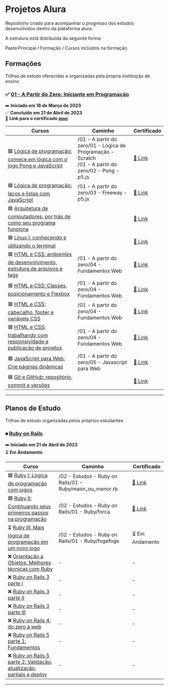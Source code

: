 # Projetos Alura

Repositório criado para acompanhar o progresso dos estudos desenvolvidos dentro da plataforma alura.

A estrutura está distribuída da seguinte forma:

Pasta Principal / Formação / Cursos incluídos na formação.

## Formações

Trilhas de estudo oferecidas e organizadas pela própria instituição de ensino

### ✅ [ <strong>01 - A Partir do Zero: Iniciante em Programação </strong>](https://cursos.alura.com.br/formacao-programacao) ###


➡️ <strong>Iniciado em 18 de Março de 2023 </strong><br>
✅ <strong>Concluído em 21 de Abril de 2023 </strong><br>
📜 <strong>Link para o certificado [aqui </strong>](https://cursos.alura.com.br/degree/certificate/8b3d7b26-719e-4f0b-884d-3e5efbd03a06)

| Cursos |  Caminho | Certificado |
| ----------- | ----------- | ----------- |
|  🟩 [Lógica de programação: comece em lógica com o jogo Pong e JavaScript](https://cursos.alura.com.br/course/pong-javascript) |  /01 - A partir do zero/01 - Lógica de Programação - Scratch <br> /01 - A partir do zero/02 - Pong - p5.js | [📜 Link](https://cursos.alura.com.br/certificate/fe3f8f05-d350-457e-b668-3274dca250ca) |
|  🟪 [Lógica de programação: laços e listas com JavaScript](https://cursos.alura.com.br/course/javascript-listas-lacos) | /01 - A partir do zero/03 - Freeway - p5.js | [ 📜 Link](https://cursos.alura.com.br/certificate/2c10c3c8-b9da-42e6-a3e6-59ba83c3da48)
|  🟦 [Arquitetura de computadores: por trás de como seu programa funciona](https://cursos.alura.com.br/course/arquitetura-computadores-funcionamento-programa) | | [📜 Link](https://cursos.alura.com.br/certificate/94ac8c87-35ba-4b69-8462-1e895dadd0bc) |
|  🟩 [Linux I: conhecendo e utilizando o terminal](https://cursos.alura.com.br/course/linux-ubuntu) | | [📜 Link](https://cursos.alura.com.br/certificate/a976b7cf-041a-4881-9e60-257ec3818ed8) |
|  🟥 [HTML e CSS: ambientes de desenvolvimento, estrutura de arquivos e tags](https://cursos.alura.com.br/course/html-css-ambiente-arquivos-tags) | /01 - A partir do zero/04 - Fundamentos Web | [📜 Link](https://cursos.alura.com.br/certificate/750e0df8-8ef9-4551-be65-884b57e309ec)
|  🟥 [HTML e CSS: Classes, posicionamento e Flexbox](https://cursos.alura.com.br/course/html-css-classes-posicionamento-flexbox) | /01 - A partir do zero/04 - Fundamentos Web | [📜 Link](https://cursos.alura.com.br/certificate/51fe4486-0683-452f-acd8-33d3ac9dbc37) |
|  🟥 [HTML e CSS: cabeçalho, footer e variáveis CSS](https://cursos.alura.com.br/course/html-css-cabecalho-footer-variaveis-css) | /01 - A partir do zero/04 - Fundamentos Web | [📜 Link](https://cursos.alura.com.br/certificate/0f5f75a3-830f-46f0-918d-52434ba2acff) |
|  🟥 [HTML e CSS: trabalhando com responsividade e publicação de projetos](https://cursos.alura.com.br/course/html-css-responsividade-publicacao-projetos) | /01 - A partir do zero/04 - Fundamentos Web | [📜 Link](https://cursos.alura.com.br/certificate/661dbfa0-37f7-4b29-87ef-7eb305a08597) |
|  🟩 [JavaScript para Web: Crie páginas dinâmicas](https://cursos.alura.com.br/course/javascript-web-paginas-dinamicas) | /01 - A partir do zero/05 - Javascript para Web | [📜 Link](https://cursos.alura.com.br/certificate/944d55b3-e019-4d0b-805b-72cb0a8b94d9) |
|  🟦 [Git e GitHub: repositório, commit e versões](https://cursos.alura.com.br/course/git-github-repositorio-commit-versoes) | | [📜 Link](https://cursos.alura.com.br/certificate/5391349c-3d76-445e-9b84-106079c461c4) |

---

## Planos de Estudo

Trilhas de estudo organizadas pelos próprios estudantes

### ⏹ [<strong>Ruby on Rails</strong>](https://cursos.alura.com.br/meu-plano-de-estudos-lucas-deoliveira-1596648548138-p60309)

➡️ <strong>Iniciado em 21 de Abril de 2023</strong><br>
⏳ <strong>Em Andamento</strong><br>

| Curso | Caminho | Certificado |
|-------|---------| ----------- |
| 🟪 [Ruby I: Lógica de programação com jogos](https://cursos.alura.com.br/course/introducao-a-programacao-com-ruby-e-jogos-1) | /02 - Estudos - Ruby on Rails/01 - Ruby/maior_ou_menor.rb |  [📜 Link](https://cursos.alura.com.br/certificate/1ddedcc7-dc83-4d6c-98c0-95772c5b2423) |
| 🟪 [Ruby II: Continuando seus primeiros passos na programação](https://cursos.alura.com.br/course/introducao-a-programacao-com-ruby-e-jogos-2) | /02 - Estudos - Ruby on Rails/01 - Ruby/forca | [📜 Link](https://cursos.alura.com.br/certificate/d713c5c9-3fae-49f1-916e-6a888a4c341f) |
| ⏳ [Ruby III: Mais lógica de programação em um novo jogo](https://cursos.alura.com.br/course/introducao-a-programacao-com-ruby-e-jogos-3) | /02 - Estudos - Ruby on Rails/01 - Ruby/fogefoge | ⏳ Em Andamento |
| ❌ [Orientação a Objetos: Melhores técnicas com Ruby](https://cursos.alura.com.br/course/orientacao-objetos-ruby) | - | - |
| ❌ [Ruby on Rails 3 parte I](https://cursos.alura.com.br/course/ruby-on-rails) | - | - |
| ❌ [Ruby on Rails 3 parte II](https://cursos.alura.com.br/course/ruby-on-rails2) | - | - |
| ❌ [Ruby on Rails 3 parte III](https://cursos.alura.com.br/course/ruby-on-rails3) | - | - |
| ❌ [Ruby on Rails 4: do zero à web](https://cursos.alura.com.br/course/ruby-on-rails-4-do-zero) | - | - |
| ❌ [Ruby on Rails 5 parte 1: Fundamentos](https://cursos.alura.com.br/course/ruby-on-rails-5) | - | - |
| ❌ [Ruby on Rails 5 parte 2: Validação, atualização, partials e deploy](https://cursos.alura.com.br/course/ruby-on-rails-5-validacao-atualizacao-partials-deploy) | - | - |

---

